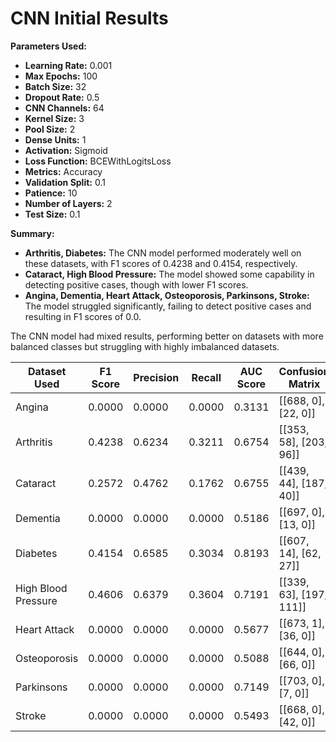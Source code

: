 # CNN Initial Results

**Parameters Used:**
- **Learning Rate:** 0.001
- **Max Epochs:** 100
- **Batch Size:** 32
- **Dropout Rate:** 0.5
- **CNN Channels:** 64
- **Kernel Size:** 3
- **Pool Size:** 2
- **Dense Units:** 1
- **Activation:** Sigmoid
- **Loss Function:** BCEWithLogitsLoss
- **Metrics:** Accuracy
- **Validation Split:** 0.1
- **Patience:** 10
- **Number of Layers:** 2
- **Test Size:** 0.1

**Summary:**
- **Arthritis, Diabetes:** The CNN model performed moderately well on these datasets, with F1 scores of 0.4238 and 0.4154, respectively.
- **Cataract, High Blood Pressure:** The model showed some capability in detecting positive cases, though with lower F1 scores.
- **Angina, Dementia, Heart Attack, Osteoporosis, Parkinsons, Stroke:** The model struggled significantly, failing to detect positive cases and resulting in F1 scores of 0.0.

The CNN model had mixed results, performing better on datasets with more balanced classes but struggling with highly imbalanced datasets.

| Dataset Used        | F1 Score | Precision | Recall | AUC Score | Confusion Matrix           |
|---------------------|----------|-----------|--------|-----------|----------------------------|
| Angina              | 0.0000   | 0.0000    | 0.0000 | 0.3131    | [[688, 0], [22, 0]]         |
| Arthritis           | 0.4238   | 0.6234    | 0.3211 | 0.6754    | [[353, 58], [203, 96]]      |
| Cataract            | 0.2572   | 0.4762    | 0.1762 | 0.6755    | [[439, 44], [187, 40]]      |
| Dementia            | 0.0000   | 0.0000    | 0.0000 | 0.5186    | [[697, 0], [13, 0]]         |
| Diabetes            | 0.4154   | 0.6585    | 0.3034 | 0.8193    | [[607, 14], [62, 27]]       |
| High Blood Pressure | 0.4606   | 0.6379    | 0.3604 | 0.7191    | [[339, 63], [197, 111]]     |
| Heart Attack        | 0.0000   | 0.0000    | 0.0000 | 0.5677    | [[673, 1], [36, 0]]         |
| Osteoporosis        | 0.0000   | 0.0000    | 0.0000 | 0.5088    | [[644, 0], [66, 0]]         |
| Parkinsons          | 0.0000   | 0.0000    | 0.0000 | 0.7149    | [[703, 0], [7, 0]]          |
| Stroke              | 0.0000   | 0.0000    | 0.0000 | 0.5493    | [[668, 0], [42, 0]]         |